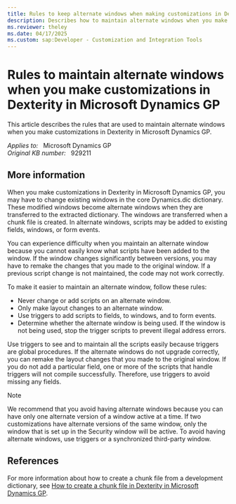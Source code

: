 ```yaml
---
title: Rules to keep alternate windows when making customizations in Dexterity
description: Describes how to maintain alternate windows when you make customizations in Dexterity in Microsoft Dynamics GP.
ms.reviewer: theley
ms.date: 04/17/2025
ms.custom: sap:Developer - Customization and Integration Tools
---
```

# Rules to maintain alternate windows when you make customizations in Dexterity in Microsoft Dynamics GP

This article describes the rules that are used to maintain alternate windows when you make customizations in Dexterity in Microsoft Dynamics GP.

_Applies to:_ &nbsp; Microsoft Dynamics GP  
_Original KB number:_ &nbsp; 929211

## More information

When you make customizations in Dexterity in Microsoft Dynamics GP, you may have to change existing windows in the core Dynamics.dic dictionary. These modified windows become alternate windows when they are transferred to the extracted dictionary. The windows are transferred when a chunk file is created. In alternate windows, scripts may be added to existing fields, windows, or form events.

You can experience difficulty when you maintain an alternate window because you cannot easily know what scripts have been added to the window. If the window changes significantly between versions, you may have to remake the changes that you made to the original window. If a previous script change is not maintained, the code may not work correctly.

To make it easier to maintain an alternate window, follow these rules:

- Never change or add scripts on an alternate window.
- Only make layout changes to an alternate window.
- Use triggers to add scripts to fields, to windows, and to form events.
- Determine whether the alternate window is being used. If the window is not being used, stop the trigger scripts to prevent illegal address errors.

Use triggers to see and to maintain all the scripts easily because triggers are global procedures. If the alternate windows do not upgrade correctly, you can remake the layout changes that you made to the original window. If you do not add a particular field, one or more of the scripts that handle triggers will not compile successfully. Therefore, use triggers to avoid missing any fields.

> [!NOTE]
> We recommend that you avoid having alternate windows because you can have only one alternate version of a window active at a time. If two customizations have alternate versions of the same window, only the window that is set up in the Security window will be active. To avoid having alternate windows, use triggers or a synchronized third-party window.

## References

For more information about how to create a chunk file from a development dictionary, see [How to create a chunk file in Dexterity in Microsoft Dynamics GP](https://support.microsoft.com/topic/how-to-create-a-chunk-file-in-dexterity-in-microsoft-dynamics-gp-1da8009b-b957-3a4c-b177-9204dbef9b64).
